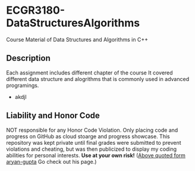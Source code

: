 # ECGR3180-DataStructuresAlgorithms
Course Material of Data Structures and Algorithms in C++

## Description
Each assignment includes different chapter of the course
It covered different data structure and alogrithms that is commonly used in advanced programings.

 * akdjl

## Liability and Honor Code
NOT responsible for any Honor Code Violation. Only placing code and progress on GitHub as cloud stoarge and progress showcase. This repository was kept private until final grades were submitted to prevent violations and cheating, but was then publicized to display my coding abilities for personal interests. 
**__Use at your own risk!__** 
([Above quoted form aryan-gupta](https://github.com/aryan-gupta) Go check out his page.)

